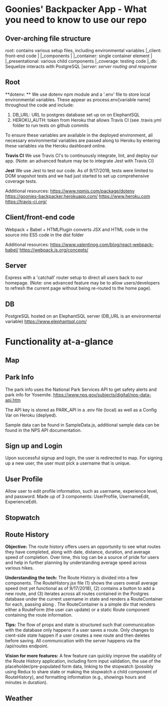 # Goonies' Backpacker App - What you need to know to use our repo ##

## Over-arching file structure ##

root: contains various setup files, including environmental variables
|_client: front-end code
| |_components
|   |_container: single container element
|  |_presentational: various child components
|_coverage: testing code
|_db: Sequelize interacts with PostgreSQL
|_server: server routing and response_

## Root ##

**dotenv: ** We use dotenv npm module and a '.env' file to store local environmental variables. These appear as process.env[variable name] throughout the code and include:
1) DB_URL: URL to postgres database set up on on ElephantSQL
2) HEROKU_AUTH: token from Heroku that allows Travis CI (see .travis.yml folder to run tests on github commits

To ensure these variables are available in the deployed environment, all necessary environmental variables are passed along to Heroku by entering these variables via the Heroku dashboard online.

**Travis CI** We use Travis CI's to continuously integrate, lint, and deploy our app. (Note: an advanced feature may be to integrate Jest with Travis CI)

**Jest** We use Jest to test our code. As of 9/17/2018, tests were limited to DOM snapshot tests and we had just started to set up comprehensive coverage tests.

Additional resources:
https://www.npmjs.com/package/dotenv
https://goonies-backpacker.herokuapp.com/
https://www.heroku.com
https://travis-ci.org/

## Client/front-end code ##
Webpack + Babel + HTMLPlugin converts JSX and HTML code in the source into ES5 code in the dist folder

Additional resources:
https://www.valentinog.com/blog/react-webpack-babel/
https://webpack.js.org/concepts/

## Server ##
Express with a 'catchall' router setup to direct all users back to our homepage. (Note: one advanced feature may be to allow users/developers to refresh the current page without being re-routed to the home page).

## DB ##
PostgreSQL hosted on an ElephantSQL server (DB_URL is an environmental variable)
https://www.elephantsql.com/

# Functionality at-a-glance #

## Map ##

## Park Info ##
The park info uses the National Park Services API to get safety alerts and park info for Yosemite. 
https://www.nps.gov/subjects/digital/nps-data-api.htm

The API key is stored as PARK_API in a .env file (local) as well as a Config Var on Heroku (deplyed).

Sample data can be found in SampleData.js, additional sample data can be found in the NPS API documentation.

## Sign up and Login ##
Upon successful signup and login, the user is redirected to map.
For signing up a new user, the user must pick a username that is unique.

## User Profile ##
Allow user to edit profile information, such as username, experience level, and password.
Made up of 3 components: UserProfile, UsernameEdit, ExperienceEdit.

## Stopwatch ##

## Route History ##
**Objective:** The route history offers users an opportunity to see what routes they have completed, along with date, distance, duration, and average speed of completion. Over time, this log can be a source of pride for users and help in further planning by understanding average speed across various hikes.

**Understanding the tech:** The Route History is divided into a few components. The RouteHistory.jsx file (1) shows the users overall average speed (not yet functional as of 9/17/2018), (2) contains a button to add a new route, and (3) iterates across all routes contained in the Postgres database under the current username in state and renders a RouteContainer for each, passing along . The RouteContainer is a simple div that renders either a RouteForm (the user can update) or a static Route component containing the route information.


**Tips:** The flow of props and state is structured such that communication with the database only happens if a user saves a route. Only changes to cient-side state happen if a user creates a new route and then deletes before saving. All communication with the server happens via the /api/routes endpoint.

**Vision for more features:** A few feature can quickly improve the usability of the Route History application, including form input validation, the use of the placeholder/pre-populated form data, linking to the stopwatch (possibly using Redux to share state or making the stopwatch a child component of RouteHistory), and formatting information (e.g., showings hours and minutes in duration).

## Weather ##